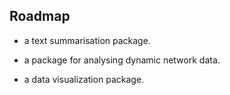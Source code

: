 ## Roadmap

* a text summarisation package.

* a package for analysing dynamic network data.

* a data visualization package.
